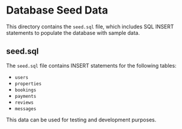# Database Seed Data

This directory contains the `seed.sql` file, which includes SQL INSERT statements to populate the database with sample data.

## seed.sql

The `seed.sql` file contains INSERT statements for the following tables:

- `users`
- `properties`
- `bookings`
- `payments`
- `reviews`
- `messages`

This data can be used for testing and development purposes.
